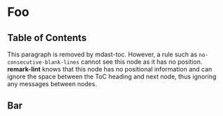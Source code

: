 # Foo

## Table of Contents

This paragraph is removed by mdast-toc. However, a rule such as
`no-consecutive-blank-lines` cannot see this node as it has no
position. **remark-lint** knows that this node has no positional
information and can ignore the space between the ToC heading
and next node, thus ignoring any messages between nodes.

## Bar
